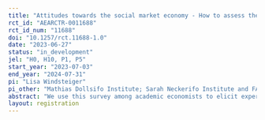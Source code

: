 ```yaml
---
title: "Attitudes towards the social market economy - How to assess the success of an economic system?"
rct_id: "AEARCTR-0011688"
rct_id_num: "11688"
doi: "10.1257/rct.11688-1.0"
date: "2023-06-27"
status: "in_development"
jel: "H0, H10, P1, P5"
start_year: "2023-07-03"
end_year: "2024-07-31"
pi: "Lisa Windsteiger"
pi_other: "Mathias Dollsifo Institute; Sarah Neckerifo Institute and FAU Erlangen-Nuremberg; Andreas Peichlifo Institute and LMU Munich"
abstract: "We use this survey among academic economists to elicit expert views on the main criteria according to which the sucess of an economic system can be measured. "
layout: registration
---
```


